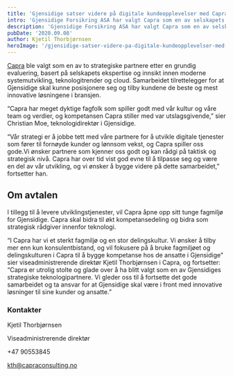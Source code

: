 ```yaml
---
title: 'Gjensidige satser videre på digitale kundeopplevelser med Capra som en av selskapets strategiske samarbeidspartnere'
intro: 'Gjensidige Forsikring ASA har valgt Capra som en av selskapets strategiske teknologipartnere. Over 5 år skal Capra fortsette å åpne sitt tunge fagmiljø for Gjensidige, og sørge for innovative kundeløsninger i toppklasse.'
description: 'Gjensidige Forsikring ASA har valgt Capra som en av selskapets strategiske teknologipartnere. Over 5 år skal Capra fortsette å åpne sitt tunge fagmiljø for Gjensidige, og sørge for innovative kundeløsninger i toppklasse.'
pubDate: '2020.09.08'
author: Kjetil Thorbjørnsen
heroImage: '/gjensidige-satser-videre-pa-digitale-kundeopplevelser-med-capra-som-en-av-selskapets-strategiske.webp'
---
```


[Capra](https://www.capraconsulting.no/?_ga=2.88397531.1970766327.1707512947-1479161094.1707512947) ble valgt som en av to strategiske partnere etter en grundig evaluering, basert på selskapets ekspertise og innsikt innen moderne systemutvikling, teknologitrender og cloud. Samarbeidet tilrettelegger for at Gjensidige skal kunne posisjonere seg og tilby kundene de beste og mest innovative løsningene i bransjen.

“Capra har meget dyktige fagfolk som spiller godt med vår kultur og våre team og verdier, og kompetansen Capra stiller med var utslagsgivende,” sier Christian Moe, teknologidirektør i Gjensidige.

“Vår strategi er å jobbe tett med våre partnere for å utvikle digitale tjenester som fører til fornøyde kunder og lønnsom vekst, og Capra spiller oss gode.Vi ønsker partnere som kjenner oss godt og kan rådgi på taktisk og strategisk nivå. Capra har over tid vist god evne til å tilpasse seg og være en del av vår utvikling, og vi ønsker å bygge videre på dette samarbeidet,” fortsetter han.

## Om avtalen

I tillegg til å levere utviklingstjenester, vil Capra åpne opp sitt tunge fagmiljø for Gjensidige. Capra skal bidra til økt kompetansedeling og bidra som strategisk rådgiver innenfor teknologi.

“I Capra har vi et sterkt fagmiljø og en stor delingskultur. Vi ønsker å tilby mer enn kun konsulentbistand, og vil fokusere på å bruke fagmiljøet og delingskulturen i Capra til å bygge kompetanse hos de ansatte i Gjensidige" sier viseadministrerende direktør Kjetil Thorbjørnsen i Capra, og fortsetter:
 “Capra er utrolig stolte og glade over å ha blitt valgt som en av Gjensidiges strategiske teknologipartnere. Vi gleder oss til å fortsette det gode samarbeidet og ta ansvar for at Gjensidige skal være i front med innovative løsninger til sine kunder og ansatte.”

### Kontakter

Kjetil Thorbjørnsen

Viseadministrerende direktør

+47 90553845

kth@capraconsulting.no